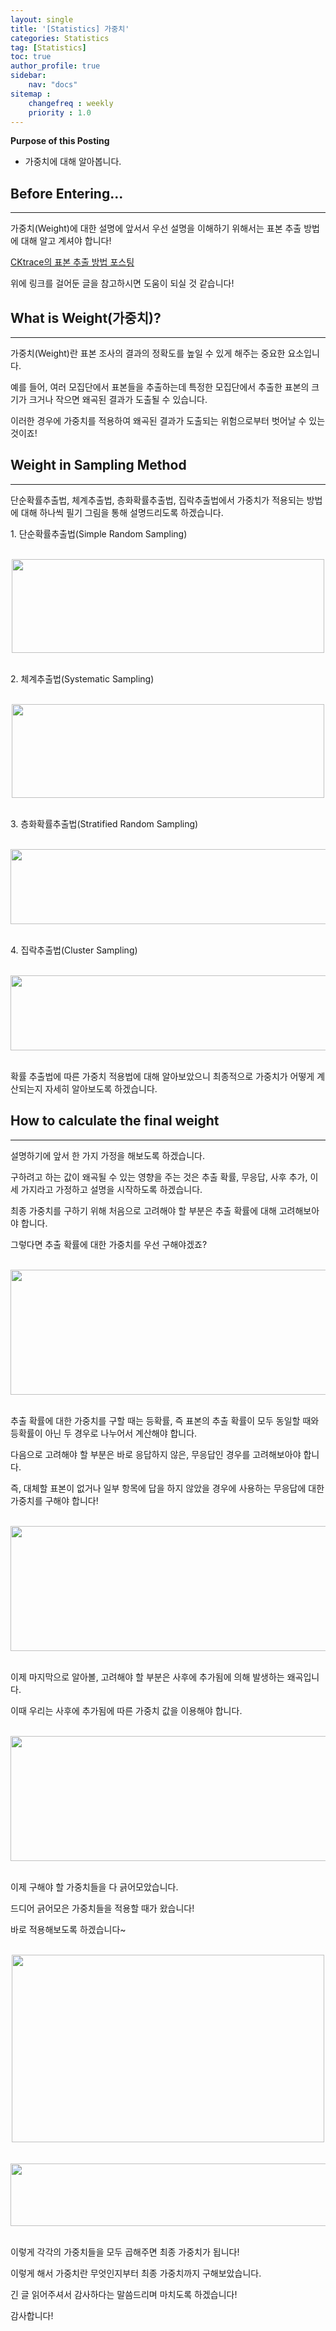 ```yaml
---
layout: single
title: '[Statistics] 가중치'
categories: Statistics
tag: [Statistics]
toc: true
author_profile: true
sidebar:
    nav: "docs"
sitemap :
    changefreq : weekly
    priority : 1.0
---
```



**Purpose of this Posting**
- 가중치에 대해 알아봅니다.



## **Before Entering...**

---

가중치(Weight)에 대한 설명에 앞서서 우선 설명을 이해하기 위해서는 표본 추출 방법에 대해 알고 계셔야 합니다!

[CKtrace의 표본 추출 방법 포스팅](https://cktrace.github.io/statistics/2022-01-05-Sampling-Method/)

위에 링크를 걸어둔 글을 참고하시면 도움이 되실 것 같습니다!

## **What is Weight(가중치)?**

---

가중치(Weight)란 표본 조사의 결과의 정확도를 높일 수 있게 해주는 중요한 요소입니다.

예를 들어, 여러 모집단에서 표본들을 추출하는데 특정한 모집단에서 추출한 표본의 크기가 크거나 작으면 왜곡된 결과가 도출될 수 있습니다.

이러한 경우에 가중치를 적용하여 왜곡된 결과가 도출되는 위험으로부터 벗어날 수 있는 것이죠!

## **Weight in Sampling Method**

---

단순확률추출법, 체계추출법, 층화확률추출법, 집락추출법에서 가중치가 적용되는 방법에 대해 하나씩 필기 그림을 통해 설명드리도록 하겠습니다.

1\. 단순확률추출법(Simple Random Sampling)

<br>

<center><img src="https://user-images.githubusercontent.com/97859215/206823188-771e9ef1-4c77-4a3c-af45-7d22afb47220.png" width="500" height="150"></center>

<br>

2\. 체계추출법(Systematic Sampling)

<br>

<center><img src="https://user-images.githubusercontent.com/97859215/206823212-daa6efab-608d-4930-98c7-be7524e7228d.png" width="500" height="150"></center>

<br>

3\. 층화확률추출법(Stratified Random Sampling)

<br>

<center><img src="https://user-images.githubusercontent.com/97859215/206823220-f1034c50-44de-4631-aa20-b39ceebf880b.png" width="700" height="120"></center>

<br>

4\. 집락추출법(Cluster Sampling)

<br>

<center><img src="https://user-images.githubusercontent.com/97859215/206823242-a68f2e63-d61d-47d5-a14b-1faea46a9030.png" width="700" height="120"></center>

<br>

확률 추출법에 따른 가중치 적용법에 대해 알아보았으니 최종적으로 가중치가 어떻게 계산되는지 자세히 알아보도록 하겠습니다.

## **How to calculate the final weight**

---

설명하기에 앞서 한 가지 가정을 해보도록 하겠습니다.

구하려고 하는 값이 왜곡될 수 있는 영향을 주는 것은 추출 확률, 무응답, 사후 추가, 이 세 가지라고 가정하고 설명을 시작하도록 하겠습니다.

최종 가중치를 구하기 위해 처음으로 고려해야 할 부분은 추출 확률에 대해 고려해보아야 합니다.

그렇다면 추출 확률에 대한 가중치를 우선 구해야겠죠?

<br>

<center><img src="https://user-images.githubusercontent.com/97859215/206823267-7d8f3c99-c8de-4f6e-b72f-d76c6bf62b29.png" width="700" height="200"></center>

<br>

추출 확률에 대한 가중치를 구할 때는 등확률, 즉 표본의 추출 확률이 모두 동일할 때와 등확률이 아닌 두 경우로 나누어서 계산해야 합니다.

다음으로 고려해야 할 부분은 바로 응답하지 않은, 무응답인 경우를 고려해보아야 합니다.

즉, 대체할 표본이 없거나 일부 항목에 답을 하지 않았을 경우에 사용하는 무응답에 대한 가중치를 구해야 합니다!

<br>

<center><img src="https://user-images.githubusercontent.com/97859215/206823279-7a67988e-ddf7-429c-8484-2b9122657080.png" width="700" height="200"></center>

<br>

이제 마지막으로 알아볼, 고려해야 할 부분은 사후에 추가됨에 의해 발생하는 왜곡입니다.

이때 우리는 사후에 추가됨에 따른 가중치 값을 이용해야 합니다.

<br>

<center><img src="https://user-images.githubusercontent.com/97859215/206823288-34de8930-3504-4d12-b1b6-7d3a77808595.png" width="700" height="200"></center>

<br>

이제 구해야 할 가중치들을 다 긁어모았습니다.

드디어 긁어모은 가중치들을 적용할 때가 왔습니다! 

바로 적용해보도록 하겠습니다~

<br>

<center><img src="https://user-images.githubusercontent.com/97859215/206823309-7200ecc3-9c21-42c1-bb07-319d6495563f.png" width="500" height="300"></center>

<br>

<br>

<center><img src="https://user-images.githubusercontent.com/97859215/206823320-daaf8f74-553b-4dd8-ba74-299a08f084ee.png" width="700" height="100"></center>

<br>

이렇게 각각의 가중치들을 모두 곱해주면 최종 가중치가 됩니다!

이렇게 해서 가중치란 무엇인지부터 최종 가중치까지 구해보았습니다.

긴 글 읽어주셔서 감사하다는 말씀드리며 마치도록 하겠습니다!

감사합니다!